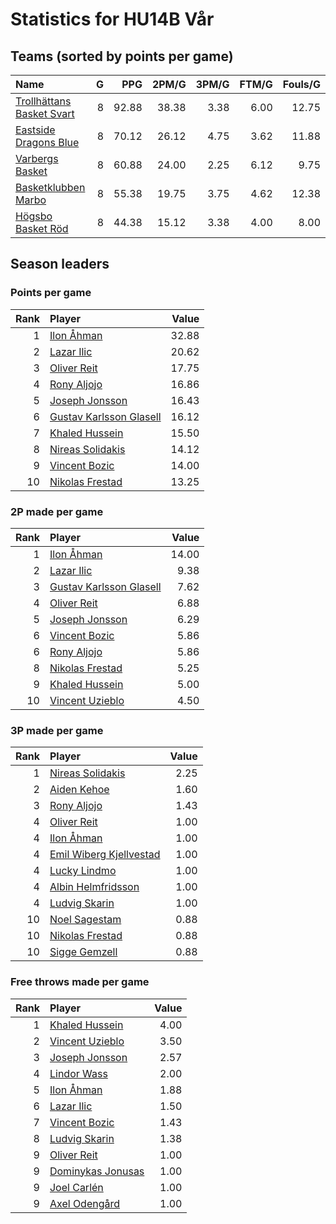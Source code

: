 # Statistics for HU14B Vår

## Teams (sorted by points per game)

| Name | G | PPG | 2PM/G | 3PM/G | FTM/G | Fouls/G |
|:-----|--:|----:|------:|------:|------:|--------:|
| [Trollhättans Basket Svart](hu14b_vår_team_1.md) | 8 | 92.88 | 38.38 | 3.38 | 6.00 | 12.75 |
| [Eastside Dragons Blue](hu14b_vår_team_2.md) | 8 | 70.12 | 26.12 | 4.75 | 3.62 | 11.88 |
| [Varbergs Basket](hu14b_vår_team_3.md) | 8 | 60.88 | 24.00 | 2.25 | 6.12 | 9.75 |
| [Basketklubben Marbo](hu14b_vår_team_4.md) | 8 | 55.38 | 19.75 | 3.75 | 4.62 | 12.38 |
| [Högsbo Basket Röd](hu14b_vår_team_5.md) | 8 | 44.38 | 15.12 | 3.38 | 4.00 | 8.00 |

## Season leaders

### Points per game

| Rank | Player | Value |
|----:|:-------|------:|
| 1 | [Ilon Åhman](hu14b_vår_team_1.md) | 32.88 |
| 2 | [Lazar Ilic](hu14b_vår_team_3.md) | 20.62 |
| 3 | [Oliver Reit](hu14b_vår_team_1.md) | 17.75 |
| 4 | [Rony Aljojo](hu14b_vår_team_4.md) | 16.86 |
| 5 | [Joseph Jonsson](hu14b_vår_team_1.md) | 16.43 |
| 6 | [Gustav Karlsson Glasell](hu14b_vår_team_1.md) | 16.12 |
| 7 | [Khaled Hussein](hu14b_vår_team_3.md) | 15.50 |
| 8 | [Nireas Solidakis](hu14b_vår_team_2.md) | 14.12 |
| 9 | [Vincent Bozic](hu14b_vår_team_3.md) | 14.00 |
| 10 | [Nikolas Frestad](hu14b_vår_team_2.md) | 13.25 |

### 2P made per game

| Rank | Player | Value |
|----:|:-------|------:|
| 1 | [Ilon Åhman](hu14b_vår_team_1.md) | 14.00 |
| 2 | [Lazar Ilic](hu14b_vår_team_3.md) | 9.38 |
| 3 | [Gustav Karlsson Glasell](hu14b_vår_team_1.md) | 7.62 |
| 4 | [Oliver Reit](hu14b_vår_team_1.md) | 6.88 |
| 5 | [Joseph Jonsson](hu14b_vår_team_1.md) | 6.29 |
| 6 | [Vincent Bozic](hu14b_vår_team_3.md) | 5.86 |
| 6 | [Rony Aljojo](hu14b_vår_team_4.md) | 5.86 |
| 8 | [Nikolas Frestad](hu14b_vår_team_2.md) | 5.25 |
| 9 | [Khaled Hussein](hu14b_vår_team_3.md) | 5.00 |
| 10 | [Vincent Uzieblo](hu14b_vår_team_2.md) | 4.50 |

### 3P made per game

| Rank | Player | Value |
|----:|:-------|------:|
| 1 | [Nireas Solidakis](hu14b_vår_team_2.md) | 2.25 |
| 2 | [Aiden Kehoe](hu14b_vår_team_5.md) | 1.60 |
| 3 | [Rony Aljojo](hu14b_vår_team_4.md) | 1.43 |
| 4 | [Oliver Reit](hu14b_vår_team_1.md) | 1.00 |
| 4 | [Ilon Åhman](hu14b_vår_team_1.md) | 1.00 |
| 4 | [Emil Wiberg Kjellvestad](hu14b_vår_team_5.md) | 1.00 |
| 4 | [Lucky Lindmo](hu14b_vår_team_5.md) | 1.00 |
| 4 | [Albin Helmfridsson](hu14b_vår_team_2.md) | 1.00 |
| 4 | [Ludvig Skarin](hu14b_vår_team_4.md) | 1.00 |
| 10 | [Noel Sagestam](hu14b_vår_team_3.md) | 0.88 |
| 10 | [Nikolas Frestad](hu14b_vår_team_2.md) | 0.88 |
| 10 | [Sigge Gemzell](hu14b_vår_team_4.md) | 0.88 |

### Free throws made per game

| Rank | Player | Value |
|----:|:-------|------:|
| 1 | [Khaled Hussein](hu14b_vår_team_3.md) | 4.00 |
| 2 | [Vincent Uzieblo](hu14b_vår_team_2.md) | 3.50 |
| 3 | [Joseph Jonsson](hu14b_vår_team_1.md) | 2.57 |
| 4 | [Lindor Wass](hu14b_vår_team_5.md) | 2.00 |
| 5 | [Ilon Åhman](hu14b_vår_team_1.md) | 1.88 |
| 6 | [Lazar Ilic](hu14b_vår_team_3.md) | 1.50 |
| 7 | [Vincent Bozic](hu14b_vår_team_3.md) | 1.43 |
| 8 | [Ludvig Skarin](hu14b_vår_team_4.md) | 1.38 |
| 9 | [Oliver Reit](hu14b_vår_team_1.md) | 1.00 |
| 9 | [Dominykas Jonusas](hu14b_vår_team_5.md) | 1.00 |
| 9 | [Joel Carlén](hu14b_vår_team_3.md) | 1.00 |
| 9 | [Axel Odengård](hu14b_vår_team_3.md) | 1.00 |

